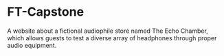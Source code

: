# FT-Capstone
A website about a fictional audiophile store named The Echo Chamber, which allows guests to test a diverse array of headphones through proper audio equipment.
